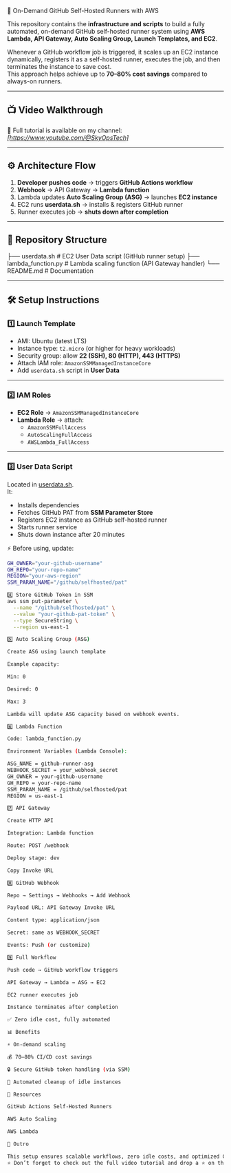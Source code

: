 
🚀 On-Demand GitHub Self-Hosted Runners with AWS

This repository contains the **infrastructure and scripts** to build a fully automated, on-demand GitHub self-hosted runner system using **AWS Lambda, API Gateway, Auto Scaling Group, Launch Templates, and EC2**.

Whenever a GitHub workflow job is triggered, it scales up an EC2 instance dynamically, registers it as a self-hosted runner, executes the job, and then terminates the instance to save cost.  
This approach helps achieve up to **70–80% cost savings** compared to always-on runners.

---

## 📺 Video Walkthrough
🎥 Full tutorial is available on my channel: *[https://www.youtube.com/@SkyOpsTech]*

---

## ⚙️ Architecture Flow
1. **Developer pushes code** → triggers **GitHub Actions workflow**
2. **Webhook** → API Gateway → **Lambda function**
3. Lambda updates **Auto Scaling Group (ASG)** → launches **EC2 instance**
4. EC2 runs **userdata.sh** → installs & registers GitHub runner
5. Runner executes job → **shuts down after completion**

---

## 📂 Repository Structure


├── userdata.sh # EC2 User Data script (GitHub runner setup)
├── lambda_function.py # Lambda scaling function (API Gateway handler)
└── README.md # Documentation


---

## 🛠️ Setup Instructions

### 1️⃣ Launch Template
- AMI: Ubuntu (latest LTS)
- Instance type: `t2.micro` (or higher for heavy workloads)
- Security group: allow **22 (SSH), 80 (HTTP), 443 (HTTPS)**
- Attach IAM role: `AmazonSSMManagedInstanceCore`
- Add `userdata.sh` script in **User Data**

---

### 2️⃣ IAM Roles
- **EC2 Role** → `AmazonSSMManagedInstanceCore`
- **Lambda Role** → attach:
  - `AmazonSSMFullAccess`
  - `AutoScalingFullAccess`
  - `AWSLambda_FullAccess`

---

### 3️⃣ User Data Script
Located in [userdata.sh](./userdata.sh).  
It:
- Installs dependencies
- Fetches GitHub PAT from **SSM Parameter Store**
- Registers EC2 instance as GitHub self-hosted runner
- Starts runner service
- Shuts down instance after 20 minutes

⚡ Before using, update:
```bash
GH_OWNER="your-github-username"
GH_REPO="your-repo-name"
REGION="your-aws-region"
SSM_PARAM_NAME="/github/selfhosted/pat"

4️⃣ Store GitHub Token in SSM
aws ssm put-parameter \
  --name "/github/selfhosted/pat" \
  --value "your-github-pat-token" \
  --type SecureString \
  --region us-east-1

5️⃣ Auto Scaling Group (ASG)

Create ASG using launch template

Example capacity:

Min: 0

Desired: 0

Max: 3

Lambda will update ASG capacity based on webhook events.

6️⃣ Lambda Function

Code: lambda_function.py

Environment Variables (Lambda Console):

ASG_NAME = github-runner-asg
WEBHOOK_SECRET = your_webhook_secret
GH_OWNER = your-github-username
GH_REPO = your-repo-name
SSM_PARAM_NAME = /github/selfhosted/pat
REGION = us-east-1

7️⃣ API Gateway

Create HTTP API

Integration: Lambda function

Route: POST /webhook

Deploy stage: dev

Copy Invoke URL

8️⃣ GitHub Webhook

Repo → Settings → Webhooks → Add Webhook

Payload URL: API Gateway Invoke URL

Content type: application/json

Secret: same as WEBHOOK_SECRET

Events: Push (or customize)

9️⃣ Full Workflow

Push code → GitHub workflow triggers

API Gateway → Lambda → ASG → EC2

EC2 runner executes job

Instance terminates after completion

✅ Zero idle cost, fully automated

📊 Benefits

⚡ On-demand scaling

💰 70–80% CI/CD cost savings

🔒 Secure GitHub token handling (via SSM)

🔄 Automated cleanup of idle instances

🧩 Resources

GitHub Actions Self-Hosted Runners

AWS Auto Scaling

AWS Lambda

🙌 Outro

This setup ensures scalable workflows, zero idle costs, and optimized CI/CD infrastructure.
⭐ Don’t forget to check out the full video tutorial and drop a ⭐ on this repo if it helped you!
